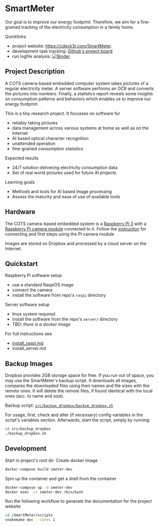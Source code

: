# SmartMeter

Our goal is to improve our energy footprint. Therefore, we aim for a fine-grained tracking of the electricity consumption in a family home. 

Quicklinks:

* project website: https://cdeck3r.com/SmartMeter.
* development task tracking: [Github's project board](https://github.com/cdeck3r/SmartMeter/projects/1)
* run logfile analysis: [![Binder](https://mybinder.org/badge_logo.svg)](https://mybinder.org/v2/gh/cdeck3r/SmartMeter/master?urlpath=lab/tree/notebooks/LogAnalysis.ipynb)

## Project Description

A COTS camera-based embedded computer system takes pictures of a regular electricity meter. A server software performs an OCR and converts the pictures into numbers. Finally, a statistics report reveals some insights on consumption patterns and behaviors which enables us to improve our energy footprint.

This is a tiny research project. It focusses on software for 

* reliably taking pictures
* data management across various systems at home as well as on the Internet
* AI based optical character recognition
* unattended operation
* fine-grained consumption statistics

Expected results

* 24/7 solution delivering electricity consumption data
* Set of real world pictures used for future AI projects

Learning goals

* Methods and tools for AI based image processing
* Assess the maturity and ease of use of available tools

## Hardware

The COTS camera-based embedded system is a [Raspberry Pi 3](https://en.wikipedia.org/wiki/Raspberry_Pi) with a [Raspberry Pi camera module](https://www.geeetech.com/wiki/index.php/Raspberry_Pi_Camera_Module) connected to it. Follow the [instruction](https://projects.raspberrypi.org/en/projects/getting-started-with-picamera) for connecting and first steps using the Pi camera module

Images are stored on Dropbox and processed by a cloud server on the Internet.

## Quickstart

Raspberry Pi software setup

* use a standard RaspiOS image
* connect the camera
* install the software from repo's `raspi` directory

Server software setup

* linux system required 
* install the software from the repo's `server/` directory 
* *TBD: there is a docker image*

For full instructions see

* [install_raspi.md](install_raspi.md)
* install_server.md

## Backup Images

Dropbox provides 2GB storage space for free. If you run out of space, you may use the SmartMeter's backup script. It downloads all images, compares the downloaded files using their names and file sizes with the remote ones. It will delete the remote files, if found identical with the local ones (acc. to name and size).

Backup script: [`src/backup_dropbox/backup_dropbox.sh`](https://github.com/cdeck3r/SmartMeter/blob/master/src/backup_dropbox/backup_dropbox.sh)

For usage, first, check and alter (if necessary) config variables in the script's variables section. Afterwards, start the script, simply by running:
```bash
cd src/backup_dropbox
./backup_dropbox.sh
``` 

## Development

Start in project's root dir. Create docker image

```bash
docker-compose build smeter-dev 
```

Spin up the container and get a shell from the container
```bash
docker-compose up -d smeter-dev
docker exec -it smeter-dev /bin/bash
```

Run the following workflow to generate the documentation for the project website

```bash
cd /SmartMeter/scripts
snakemake doc --cores 1
```